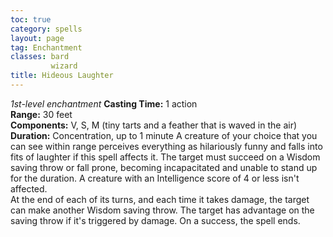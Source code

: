 ```yaml
---
toc: true
category: spells
layout: page
tag: Enchantment
classes: bard
         wizard
title: Hideous Laughter 
---
```

_1st-level enchantment_ 
**Casting Time:** 1 action    
**Range:** 30 feet    
**Components:** V, S, M (tiny tarts and a feather that is waved in the air)    
**Duration:** Concentration, up to 1 minute 
A creature of your choice that you can see within range perceives everything as hilariously funny and falls into fits of laughter if this spell affects it. The target must succeed on a Wisdom saving throw or fall prone, becoming incapacitated and unable to stand up for the duration. A creature with an Intelligence score of 4 or less isn't affected.    
At the end of each of its turns, and each time it takes damage, the target can make another Wisdom saving throw. The target has advantage on the saving throw if it's triggered by damage. On a success, the spell ends. 